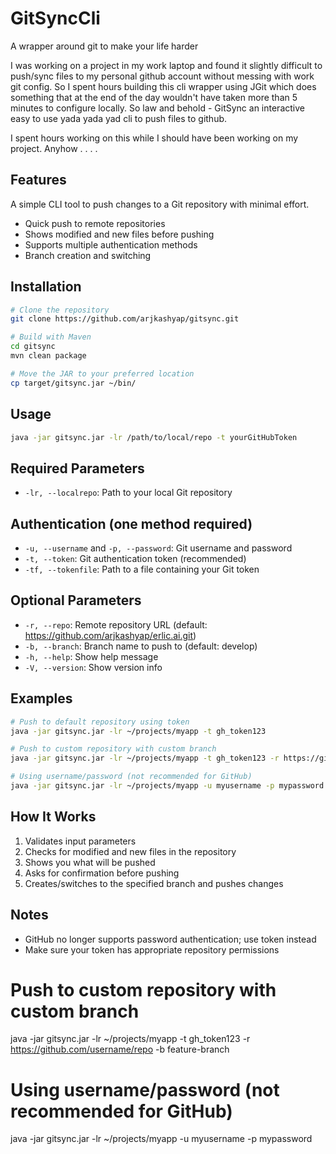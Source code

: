 # GitSyncCli
A wrapper around git to make your life harder 


I was working on a project in my work laptop and found it slightly difficult to push/sync files to my personal github account without messing with work git config. So I spent hours building this cli wrapper using JGit which does something that at the end of the day wouldn't have taken more than 5 minutes to configure locally. So law and behold - GitSync an interactive easy to use yada yada yad cli to push files to github.

I spent hours working on this while I should have been working on my project. Anyhow . . . . 


## Features
A simple CLI tool to push changes to a Git repository with minimal effort.

- Quick push to remote repositories
- Shows modified and new files before pushing
- Supports multiple authentication methods
- Branch creation and switching

## Installation

```bash
# Clone the repository
git clone https://github.com/arjkashyap/gitsync.git

# Build with Maven
cd gitsync
mvn clean package

# Move the JAR to your preferred location
cp target/gitsync.jar ~/bin/
```

## Usage

```bash
java -jar gitsync.jar -lr /path/to/local/repo -t yourGitHubToken
```

## Required Parameters

- `-lr, --localrepo`: Path to your local Git repository

## Authentication (one method required)

- `-u, --username` and `-p, --password`: Git username and password
- `-t, --token`: Git authentication token (recommended)
- `-tf, --tokenfile`: Path to a file containing your Git token

## Optional Parameters

- `-r, --repo`: Remote repository URL (default: https://github.com/arjkashyap/erlic.ai.git)
- `-b, --branch`: Branch name to push to (default: develop)
- `-h, --help`: Show help message
- `-V, --version`: Show version info

## Examples

```bash
# Push to default repository using token
java -jar gitsync.jar -lr ~/projects/myapp -t gh_token123

# Push to custom repository with custom branch
java -jar gitsync.jar -lr ~/projects/myapp -t gh_token123 -r https://github.com/username/repo -b feature-branch

# Using username/password (not recommended for GitHub)
java -jar gitsync.jar -lr ~/projects/myapp -u myusername -p mypassword
```

## How It Works

1. Validates input parameters
2. Checks for modified and new files in the repository
3. Shows you what will be pushed
4. Asks for confirmation before pushing
5. Creates/switches to the specified branch and pushes changes

## Notes

- GitHub no longer supports password authentication; use token instead
- Make sure your token has appropriate repository permissions

# Push to custom repository with custom branch
java -jar gitsync.jar -lr ~/projects/myapp -t gh_token123 -r https://github.com/username/repo -b feature-branch

# Using username/password (not recommended for GitHub)
java -jar gitsync.jar -lr ~/projects/myapp -u myusername -p mypassword
